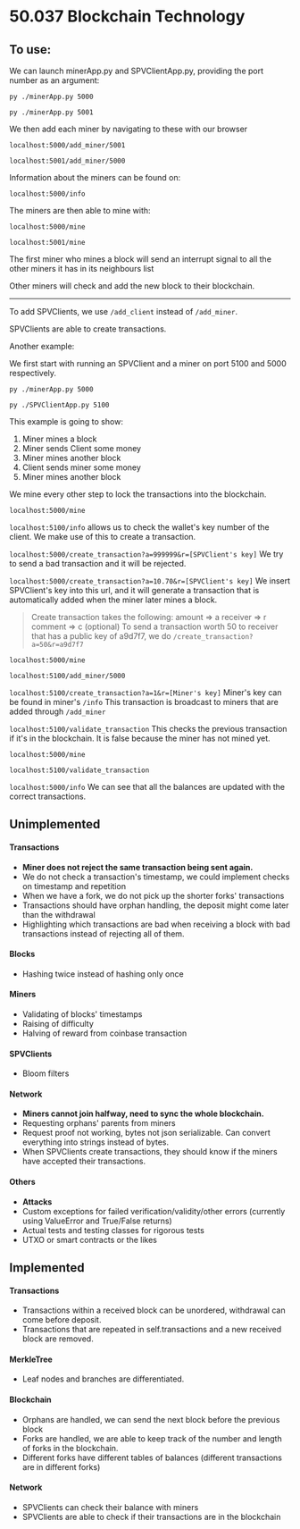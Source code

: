 # 50.037 Blockchain Technology

## To use:
We can launch minerApp.py and SPVClientApp.py, providing the port number as an argument:

`py ./minerApp.py 5000`

`py ./minerApp.py 5001`

We then add each miner by navigating to these with our browser

`localhost:5000/add_miner/5001`

`localhost:5001/add_miner/5000`

Information about the miners can be found on:

`localhost:5000/info`

The miners are then able to mine with:

`localhost:5000/mine`

`localhost:5001/mine`

The first miner who mines a block will send an interrupt signal to all the other miners it has in its neighbours list

Other miners will check and add the new block to their blockchain.

---

To add SPVClients, we use `/add_client` instead of `/add_miner`.

SPVClients are able to create transactions.

Another example:

We first start with running an SPVClient and a miner on port 5100 and 5000 respectively.

`py ./minerApp.py 5000`

`py ./SPVClientApp.py 5100`

This example is going to show:
1. Miner mines a block
2. Miner sends Client some money
3. Miner mines another block
4. Client sends miner some money
5. Miner mines another block

We mine every other step to lock the transactions into the blockchain.

`localhost:5000/mine`

`localhost:5100/info` allows us to check the wallet's key number of the client. We make use of this to create a transaction.

`localhost:5000/create_transaction?a=999999&r=[SPVClient's key]` We try to send a bad transaction and it will be rejected.

`localhost:5000/create_transaction?a=10.70&r=[SPVClient's key]` We insert SPVClient's key into this url, 
and it will generate a transaction that is automatically added when the miner later mines a block. 

> Create transaction takes the following:
> amount => a
> receiver => r
> comment => c (optional)
> To send a transaction worth 50 to receiver that has a public key of a9d7f7, we do `/create_transaction?a=50&r=a9d7f7`

`localhost:5000/mine`

`localhost:5100/add_miner/5000` 

`localhost:5100/create_transaction?a=1&r=[Miner's key]` Miner's key can be found in miner's `/info`
This transaction is broadcast to miners that are added through `/add_miner`

`localhost:5100/validate_transaction` This checks the previous transaction if it's in the blockchain. 
It is false because the miner has not mined yet.

`localhost:5000/mine`

`localhost:5100/validate_transaction`

`localhost:5000/info` We can see that all the balances are updated with the correct transactions.





## Unimplemented 
#### Transactions
* **Miner does not reject the same transaction being sent again.**
* We do not check a transaction's timestamp, we could implement checks on timestamp and repetition
* When we have a fork, we do not pick up the shorter forks' transactions
* Transactions should have orphan handling, the deposit might come later than the withdrawal
* Highlighting which transactions are bad when receiving a block with bad transactions instead of rejecting all of them.
#### Blocks
* Hashing twice instead of hashing only once
#### Miners
* Validating of blocks' timestamps
* Raising of difficulty
* Halving of reward from coinbase transaction
#### SPVClients
* Bloom filters
#### Network
* **Miners cannot join halfway, need to sync the whole blockchain.**
* Requesting orphans' parents from miners
* Request proof not working, bytes not json serializable. Can convert everything into strings instead of bytes.
* When SPVClients create transactions, they should know if the miners have accepted their transactions.
#### Others
* **Attacks**
* Custom exceptions for failed verification/validity/other errors (currently using ValueError and True/False returns)
* Actual tests and testing classes for rigorous tests
* UTXO or smart contracts or the likes

## Implemented
#### Transactions
* Transactions within a received block can be unordered, withdrawal can come before deposit.
* Transactions that are repeated in self.transactions and a new received block are removed.
#### MerkleTree
* Leaf nodes and branches are differentiated.
#### Blockchain
* Orphans are handled, we can send the next block before the previous block
* Forks are handled, we are able to keep track of the number and length of forks in the blockchain.
* Different forks have different tables of balances (different transactions are in different forks)
#### Network
* SPVClients can check their balance with miners
* SPVClients are able to check if their transactions are in the blockchain
